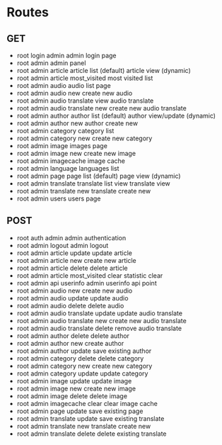 # Routes

## GET

- root login admin                  admin login page
- root admin                        admin panel
- root admin article                article list (default)
                                    article view (dynamic)
- root admin article most_visited   most visited list
- root admin audio                  audio list page
- root admin audio new              create new audio
- root admin audio translate        view audio translate
- root admin audio translate new    create new audio translate
- root admin author                 author list (default)
                                    author view/update (dynamic)
- root admin author new             author create new
- root admin category               category list
- root admin category new           create new category
- root admin image                  images page
- root admin image new              create new image
- root admin imagecache             image cache
- root admin language               languages list
- root admin page                   page list (default)
                                    page view (dynamic)
- root admin translate              translate list view
                                    translate view
- root admin translate new          translate create new
- root admin users                  users page

## POST

- root auth admin                           admin authentication
- root admin logout                         admin logout
- root admin article update                 update article
- root admin article new                    create new article
- root admin article delete                 delete article
- root admin article most_visited clear     statistic clear
- root admin api userinfo                   admin userinfo api point
- root admin audio new                      create new audio
- root admin audio update                   update audio
- root admin audio delete                   delete audio
- root admin audio translate update         update audio translate
- root admin audio translate new            create new audio translate
- root admin audio translate delete         remove audio translate
- root admin author delete                  delete author
- root admin author new                     create author
- root admin author update                  save existing author
- root admin category delete                delete category
- root admin category new                   create new category
- root admin category update                update category
- root admin image update                   update image
- root admin image new                      create new image
- root admin image delete                   delete image
- root admin imagecache clear               clear image cache
- root admin page update                    save existing page
- root admin translate update               save existing translate
- root admin translate new                  translate create new
- root admin translate delete               delete existing translate
